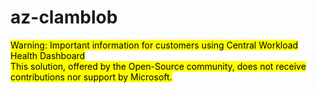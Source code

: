 # az-clamblob  


 <mark>Warning: Important information for customers using Central Workload Health Dashboard</b> <br />
 This solution, offered by the Open-Source community, does not receive contributions nor support by Microsoft.</mark>
